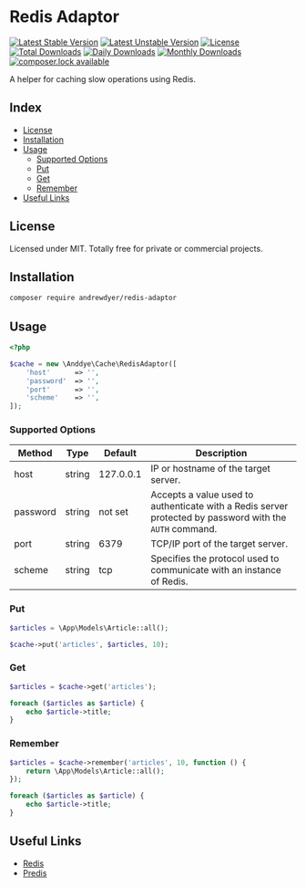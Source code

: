 # Redis Adaptor

[![Latest Stable Version](https://poser.pugx.org/andrewdyer/redis-adaptor/version)](https://packagist.org/packages/andrewdyer/redis-adaptor)
[![Latest Unstable Version](https://poser.pugx.org/andrewdyer/redis-adaptor/v/unstable)](//packagist.org/packages/andrewdyer/redis-adaptor)
[![License](https://poser.pugx.org/andrewdyer/redis-adaptor/license)](https://packagist.org/packages/andrewdyer/redis-adaptor)
[![Total Downloads](https://poser.pugx.org/andrewdyer/redis-adaptor/downloads)](https://packagist.org/packages/andrewdyer/redis-adaptor)
[![Daily Downloads](https://poser.pugx.org/andrewdyer/redis-adaptor/d/daily)](https://packagist.org/packages/andrewdyer/redis-adaptor)
[![Monthly Downloads](https://poser.pugx.org/andrewdyer/redis-adaptor/d/monthly)](https://packagist.org/packages/andrewdyer/redis-adaptor)
[![composer.lock available](https://poser.pugx.org/andrewdyer/redis-adaptor/composerlock)](https://packagist.org/packages/andrewdyer/redis-adaptor)

A helper for caching slow operations using Redis.

## Index
* [License](#license)
* [Installation](#installation)
* [Usage](#usage)
    * [Supported Options](#supported-options)
    * [Put](#put)
    * [Get](#get)
    * [Remember](#remember)
* [Useful Links](#useful-links)

## License

Licensed under MIT. Totally free for private or commercial projects.

## Installation

```bash
composer require andrewdyer/redis-adaptor
```

## Usage

```php
<?php

$cache = new \Anddye\Cache\RedisAdaptor([
    'host'      => '',
    'password'  => '',
    'port'      => '',
    'scheme'    => '',
]);
```

### Supported Options

| Method | Type | Default | Description |
| --- | --- | --- | --- |
| host | string | 127.0.0.1 | IP or hostname of the target server.  |
| password | string | not set | Accepts a value used to authenticate with a Redis server protected by password with the `AUTH` command. |
| port | string | 6379 | TCP/IP port of the target server. |
| scheme | string | tcp | Specifies the protocol used to communicate with an instance of Redis. |

### Put

```php
$articles = \App\Models\Article::all();

$cache->put('articles', $articles, 10);
```

### Get

```php
$articles = $cache->get('articles');

foreach ($articles as $article) {
    echo $article->title;
}
```

### Remember

```php
$articles = $cache->remember('articles', 10, function () {
    return \App\Models\Article::all();
});

foreach ($articles as $article) {
    echo $article->title;
}
```

## Useful Links

* [Redis](http://redis.io/)
* [Predis](https://github.com/nrk/predis)